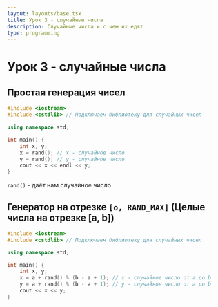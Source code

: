 ```yaml
---
layout: layouts/base.tsx
title: Урок 3 - случайные числа
description: Случайные числа и с чем их едят
type: programming
---
```


# Урок 3 - случайные числа

## Простая генерация чисел

```cpp
#include <iostream>
#include <cstdlib> // Подключаем библиотеку для случайных чисел

using namespace std;

int main() {
	int x, y;
	x = rand(); // x - случайное число
	y = rand(); // y - случайное число
	cout << x << endl << y;
}
```

`rand()` - даёт нам случайное число

## Генератор на отрезке `[o, RAND_MAX]` (Целые числа на отрезке [a, b])

```cpp
#include <iostream>
#include <cstdlib> // Подключаем библиотеку для случайных чисел

using namespace std;

int main() {
	int x, y;
	x = a + rand() % (b - a + 1); // x - случайное число от a до b
	y = a + rand() % (b - a + 1); // y - случайное число от a до b
	cout << x << y;
}
```
